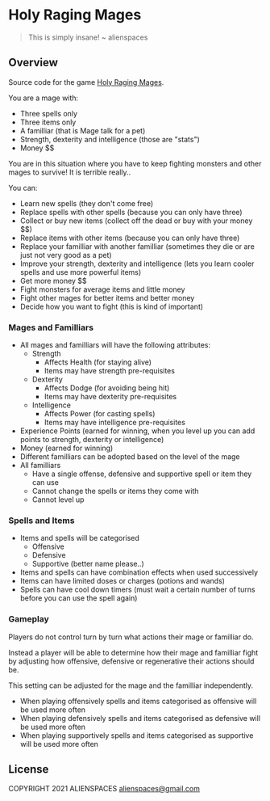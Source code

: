 # Holy Raging Mages

> This is simply insane! ~ alienspaces

## Overview

Source code for the game [Holy Raging Mages](https://holyragingmages.com).

You are a mage with:

* Three spells only
* Three items only
* A familliar (that is Mage talk for a pet)
* Strength, dexterity and intelligence (those are "stats")
* Money $$

You are in this situation where you have to keep fighting monsters and other mages to survive! It is terrible really..

You can:

* Learn new spells (they don't come free)
* Replace spells with other spells (because you can only have three)
* Collect or buy new items (collect off the dead or buy with your money $$)
* Replace items with other items (because you can only have three)
* Replace your familliar with another familliar (sometimes they die or are just not very good as a pet)
* Improve your strength, dexterity and intelligence (lets you learn cooler spells and use more powerful items)
* Get more money $$
* Fight monsters for average items and little money
* Fight other mages for better items and better money
* Decide how you want to fight (this is kind of important)

### Mages and Familliars

* All mages and familliars will have the following attributes:
  * Strength
    * Affects Health (for staying alive)
    * Items may have strength pre-requisites
  * Dexterity
    * Affects Dodge (for avoiding being hit)
    * Items may have dexterity pre-requisites
  * Intelligence
    * Affects Power (for casting spells)
    * Items may have intelligence pre-requisites
* Experience Points (earned for winning, when you level up you can add points to strength, dexterity or intelligence)
* Money (earned for winning)
* Different familliars can be adopted based on the level of the mage
* All familliars
  * Have a single offense, defensive and supportive spell or item they can use
  * Cannot change the spells or items they come with
  * Cannot level up

### Spells and Items

* Items and spells will be categorised
  * Offensive
  * Defensive
  * Supportive (better name please..)
* Items and spells can have combination effects when used successively
* Items can have limited doses or charges (potions and wands)
* Spells can have cool down timers (must wait a certain number of turns before you can use the spell again)

### Gameplay

Players do not control turn by turn what actions their mage or familliar do.

Instead a player will be able to determine how their mage and familliar fight by adjusting how offensive, defensive or regenerative their actions should be.

This setting can be adjusted for the mage and the familliar independently.

* When playing offensively spells and items categorised as offensive will be used more often
* When playing defensively spells and items categorised as defensive will be used more often
* When playing supportively spells and items categorised as supportive will be used more often

## License

COPYRIGHT 2021 ALIENSPACES alienspaces@gmail.com
